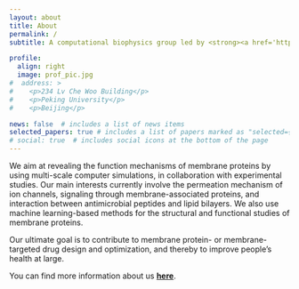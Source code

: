 ```yaml
---
layout: about
title: About
permalink: /
subtitle: A computational biophysics group led by <strong><a href='https://cqb.pku.edu.cn/songgroup/info/1012/1154.htm'>Dr. Chen SONG</a></strong> at Peking University. 

profile:
  align: right
  image: prof_pic.jpg
#  address: >
#    <p>234 Lv Che Woo Building</p>
#    <p>Peking University</p>
#    <p>Beijing</p>

news: false  # includes a list of news items
selected_papers: true # includes a list of papers marked as "selected={true}"
# social: true  # includes social icons at the bottom of the page
---
```


We aim at revealing the function mechanisms of membrane proteins by using multi-scale computer simulations, in collaboration with experimental studies. Our main interests currently involve the permeation mechanism of ion channels, signaling through membrane-associated proteins, and interaction between antimicrobial peptides and lipid bilayers. We also use machine learning-based methods for the structural and functional studies of membrane proteins.

Our ultimate goal is to contribute to membrane protein- or membrane-targeted drug design and optimization, and thereby to improve people’s health at large.

You can find more information about us <strong><a href='http://cqb.pku.edu.cn/songgroup/'>here</a></strong>.
